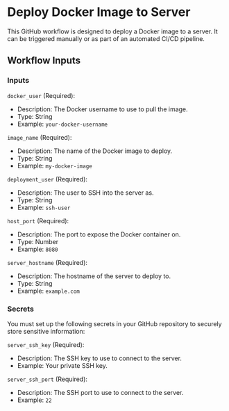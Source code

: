 # Deploy Docker Image to Server

This GitHub workflow is designed to deploy a Docker image to a server. It can be triggered manually or as part of an automated CI/CD pipeline.

## Workflow Inputs

### Inputs

`docker_user` (Required):

- Description: The Docker username to use to pull the image.
- Type: String
- Example: `your-docker-username`

`image_name` (Required):

- Description: The name of the Docker image to deploy.
- Type: String
- Example: `my-docker-image`

`deployment_user` (Required):

- Description: The user to SSH into the server as.
- Type: String
- Example: `ssh-user`

`host_port` (Required):

- Description: The port to expose the Docker container on.
- Type: Number
- Example: `8080`

`server_hostname` (Required):

- Description: The hostname of the server to deploy to.
- Type: String
- Example: `example.com`

### Secrets

You must set up the following secrets in your GitHub repository to securely store sensitive information:

`server_ssh_key` (Required):

- Description: The SSH key to use to connect to the server.
- Example: Your private SSH key.

`server_ssh_port` (Required):

- Description: The SSH port to use to connect to the server.
- Example: `22`
